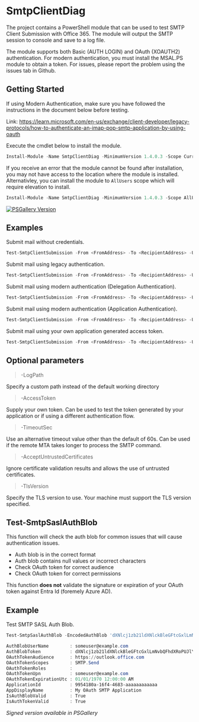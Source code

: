# SmtpClientDiag

The project contains a PowerShell module that can be used to test SMTP Client Submission with Office 365. The module will output the SMTP session to console and save to a log file.

The module supports both Basic (AUTH LOGIN) and OAuth (XOAUTH2) authentication. For modern authentication, you must install the MSAL.PS module to obtain a token. For issues, please report the problem using the issues tab in Github.

## Getting Started

If using Modern Authentication, make sure you have followed the instructions in the document below before testing.

Link: https://learn.microsoft.com/en-us/exchange/client-developer/legacy-protocols/how-to-authenticate-an-imap-pop-smtp-application-by-using-oauth

Execute the cmdlet below to install the module.

```PowerShell
Install-Module -Name SmtpClientDiag -MinimumVersion 1.4.0.3 -Scope CurrentUser
```

If you receive an error that the module cannot be found after installation, you may not have access to the location where the module is installed. Alternativley, you can install the module to `AllUsers` scope which will require elevation to install.

```PowerShell
Install-Module -Name SmtpClientDiag -MinimumVersion 1.4.0.3 -Scope AllUsers
```

[![PSGallery Version](https://img.shields.io/powershellgallery/v/SmtpClientDiag.svg?style=flat&logo=powershell&label=PSGallery%20Version)](https://www.powershellgallery.com/packages/SmtpClientDiag)

## Examples

Submit mail without credentials.

```PowerShell
Test-SmtpClientSubmission -From <FromAddress> -To <RecipientAddress> -UseSsl -SmtpServer smtp.contoso.com -Port 25 -Force
```

Submit mail using legacy authentication.

```PowerShell
Test-SmtpClientSubmission -From <FromAddress> -To <RecipientAddress> -UseSsl -SmtpServer smtp.contoso.com -Port 587 -Credential <PSCredential>
```

Submit mail using modern authentication (Delegation Authentication).

```PowerShell
Test-SmtpClientSubmission -From <FromAddress> -To <RecipientAddress> -UseSsl -SmtpServer smtp.contoso.com -Port 587 -UserName <MailboxSmtp> -ClientId 9954180a-16f4-4683-aaaaaaaaaaaa -TenantId 1da8c747-60dd-4404-8418-aaaaaaaaaaaa
```

Submit mail using modern authentication (Application Authentication).

```PowerShell
Test-SmtpClientSubmission -From <FromAddress> -To <RecipientAddress> -UseSsl -SmtpServer smtp.contoso.com -Port 587 -UserName <MailboxSmtp> -ClientId 9954180a-16f4-4683-aaaaaaaaaaaa -TenantId 1da8c747-60dd-4404-8418-aaaaaaaaaaaa -ClientSecret <SecureString>
```

Submit mail using your own application generated access token.

```PowerShell
Test-SmtpClientSubmission -From <FromAddress> -To <RecipientAddress> -UseSsl -SmtpServer smtp.contoso.com -Port 587 -UserName <MailboxSmtp> -AccessToken <YourAccessToken>
```

## Optional parameters

> -LogPath

Specify a custom path instead of the default working directory

> -AccessToken

Supply your own token. Can be used to test the token generated by your application or if using a different authentication flow. 

> -TimeoutSec

Use an alternative timeout value other than the default of 60s. Can be used if the remote MTA takes longer to process the SMTP command.

> -AcceptUntrustedCertificates

Ignore certificate validation results and allows the use of untrusted certificates.

> -TlsVersion

Specify the TLS version to use. Your machine must support the TLS version specified.

## Test-SmtpSaslAuthBlob

This function will check the auth blob for common issues that will cause authentication issues.

* Auth blob is in the correct format
* Auth blob contains null values or incorrect characters
* Check OAuth token for correct audience
* Check OAuth token for correct permissions

This function __does not__ validate the signature or expiration of your OAuth token against Entra Id (foremely Azure AD).

## Example

Test SMTP SASL Auth Blob.

```PowerShell
Test-SmtpSaslAuthBlob -EncodedAuthBlob 'dXNlcj1zb21ldXNlckBleGFtcGxlLmNvbQFhdXRoPUJlYXJlciB5YTI5LnZGOWRmdDRxbVRjMk52YjNSbGNrQmhkSFJoZG1semRHRXVZMjl0Q2cBAQ==' -Verbose

AuthBlobUserName        : someuser@example.com
AuthBlobToken           : dXNlcj1zb21ldXNlckBleGFtcGxlLmNvbQFhdXRoPUJlYXJlciB5YTI5LnZGOWRmdDRxbVRjMk52YjNSbGNrQmhkSFJoZG1semRHRXVZMjl0Q2cBAQ==
OAuthTokenAudience      : https://outlook.office.com
OAuthTokenScopes        : SMTP.Send
OAuthTokenRoles         :
OAuthTokenUpn           : someuser@example.com
OAuthTokenExpirationUtc : 01/01/1970 12:00:00 AM
ApplicationId           : 9954180a-16f4-4683-aaaaaaaaaaaa
AppDisplayName          : My OAuth SMTP Application
IsAuthBlobValid         : True
IsAuthTokenValid        : True
```

_Signed version available in PSGallery_